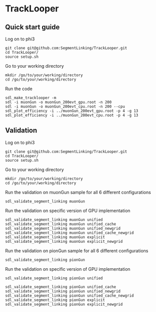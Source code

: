# TrackLooper

## Quick start guide

Log on to phi3

    git clone git@github.com:SegmentLinking/TrackLooper.git
    cd TrackLooper/
    source setup.sh

Go to your working directory

    mkdir /go/to/your/working/directory
    cd /go/to/your/working/directory

Run the code

    sdl_make_tracklooper -m
    sdl -i muonGun -o muonGun_200evt_gpu.root -n 200
    sdl -i muonGun -o muonGun_200evt_cpu.root -n 200 --cpu
    sdl_plot_efficiency -i ../muonGun_200evt_gpu.root -p 4 -g 13
    sdl_plot_efficiency -i ../muonGun_200evt_cpu.root -p 4 -g 13

## Validation

Log on to phi3

    git clone git@github.com:SegmentLinking/TrackLooper.git
    cd TrackLooper/
    source setup.sh

Go to your working directory

    mkdir /go/to/your/working/directory
    cd /go/to/your/working/directory

Run the validation on muonGun sample for all 6 different configurations

    sdl_validate_segment_linking muonGun

Run the validation on specific version of GPU implementation

    sdl_validate_segment_linking muonGun unified
    sdl_validate_segment_linking muonGun unified_cache
    sdl_validate_segment_linking muonGun unified_newgrid
    sdl_validate_segment_linking muonGun unified_cache_newgrid
    sdl_validate_segment_linking muonGun explicit
    sdl_validate_segment_linking muonGun explicit_newgrid

Run the validation on pionGun sample for all 6 different configurations

    sdl_validate_segment_linking pionGun

Run the validation on specific version of GPU implementation

    sdl_validate_segment_linking pionGun unified

    sdl_validate_segment_linking pionGun unified_cache
    sdl_validate_segment_linking pionGun unified_newgrid
    sdl_validate_segment_linking pionGun unified_cache_newgrid
    sdl_validate_segment_linking pionGun explicit
    sdl_validate_segment_linking pionGun explicit_newgrid
